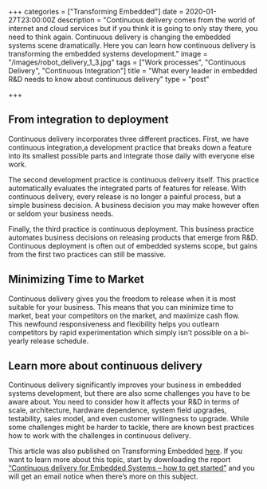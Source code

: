 +++
categories = ["Transforming Embedded"]
date = 2020-01-27T23:00:00Z
description = "Continuous delivery comes from the world of internet and cloud services but if you think it is going to only stay there, you need to think again. Continuous delivery is changing the embedded systems scene dramatically. Here you can learn how continuous delivery is transforming the embedded systems development."
image = "/images/robot_delivery_1_3.jpg"
tags = ["Work processes", "Continuous Delivery", "Continuous Integration"]
title = "What every leader in embedded R&D needs to know about continuous delivery"
type = "post"

+++
## From integration to deployment

Continuous delivery incorporates three different practices. First, we have continuous integration,a development practice that breaks down a feature into its smallest possible parts and integrate those daily with everyone else work.

The second development practice is continuous delivery itself. This practice automatically evaluates the integrated parts of features for release. With continuous delivery, every release is no longer a painful process, but a simple business decision. A business decision you may make however often or seldom your business needs.

Finally, the third practice is continuous deployment. This business practice automates business decisions on releasing products that emerge from R&D. Continuous deployment is often out of embedded systems scope, but gains from the first two practices can still be massive.

## Minimizing Time to Market

Continuous delivery gives you the freedom to release when it is most suitable for your business. This means that you can minimize time to market, beat your competitors on the market, and maximize cash flow.  
This newfound responsiveness and flexibility helps you outlearn competitors by rapid experimentation which simply isn’t possible on a bi-yearly release schedule.

## Learn more about continuous delivery

Continuous delivery significantly improves your business in embedded systems development, but there are also some challenges you have to be aware about. You need to consider how it affects your R&D in terms of scale, architecture, hardware dependence, system field upgrades, testability, sales model, and even customer willingness to upgrade. While some challenges might be harder to tackle, there are known best practices how to work with the challenges in continuous delivery.

This article was also published on Transforming Embedded [here](https://transformingembedded.sigmatechnology.se/insight-post/what-every-leader-in-embedded-rd-needs-to-know-about-continuous-delivery/ "What every leader in embedded R&D needs to know about continuous delivery"). If you want to learn more about this topic, start by downloading the report [“Continuous delivery for Embedded Systems – how to get started”](https://transformingembedded.sigmatechnology.se/continuous-delivery-guide/ "Continuous delivery for Embedded Systems – how to get started") and you will get an email notice when there’s more on this subject.